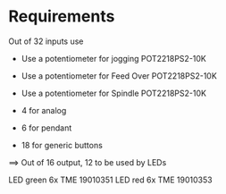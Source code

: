 # Requirements

Out of 32 inputs use

- Use a potentiometer for jogging      POT2218PS2-10K 
- Use a potentiometer for Feed Over    POT2218PS2-10K 
- Use a potentiometer for Spindle      POT2218PS2-10K 

- 4 for analog
- 6 for pendant
- 18 for generic buttons

==> Out of 16 output, 12 to be used by LEDs

LED green   6x TME 19010351
LED red     6x TME 19010353
